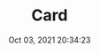 ---
id: 20
title: Card 
file-slug: card
date: Oct 03, 2021 20:34:23
feature: false
category: icons
angle: dynamic
clay: https://3dicons.sgp1.cdn.digitaloceanspaces.com/v1/dynamic/clay/card-dynamic-clay.png
gradient: https://3dicons.sgp1.cdn.digitaloceanspaces.com/v1/dynamic/gradient/card-dynamic-gradient.png
color: https://3dicons.sgp1.cdn.digitaloceanspaces.com/v1/dynamic/color/card-dynamic-color.png
premium: https://3dicons.sgp1.cdn.digitaloceanspaces.com/v1/dynamic/premium/card-dynamic-premium.png
---